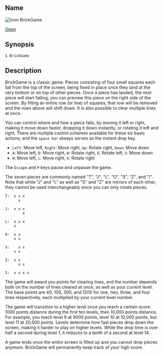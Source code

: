 ## Name

![Icon](/res/icons/16x16/app-brickgame.png) BrickGame

[Open](file:///bin/BrickGame)

## Synopsis

```**sh
$ BrickGame
```

## Description

BrickGame is a classic game. Pieces consisting of four small squares each fall from the top of the screen, being fixed in place once they land at the very bottom or on top of other pieces. Once a piece has landed, the next piece will start falling; you can preview this piece on the right side of the screen. By filling an entire row (or line) of squares, that row will be removed and the rows above will shift down. It is also possible to clear multiple lines at once.

You can control where and how a piece falls, by moving it left or right, making it move down faster, dropping it down instantly, or rotating it left and right. There are multiple control schemes available for these six basic actions; and the `space bar` always serves as the instant drop key.

-   `Left`: Move left, `Right`: Move right, `Up`: Rotate right, `Down`: Move down
-   `A`: Move left, `D`: Move right, `W`: Rotate right, `E`: Rotate left, `S`: Move down
-   `H`: Move left, `L`: Move right, `K`: Rotate right

The `Escape` and `P` keys pause and unpause the game.

The seven pieces are commonly named "T", "J", "L", "O", "S", "Z", and "I". Note that while "J" and "L" as well as "S" and "Z" are mirrors of each other, they cannot be used interchangeably since you can only rotate pieces.

```
T:  x x x
      x

J:  x x x
        x

L:  x x x
    x

O:  x x
    x x

S:    x x
    x x

Z:  x x
      x x

I:  x x x x
```

The game will award you points for clearing lines, and the number depends both on the number of lines cleared at once, as well as your current level. The base points are 40, 100, 300, and 1200 for one, two, three, and four lines respectively, each multiplied by your current level number.

The game will transition to a higher level once you reach a certain score: 1000 points distance during the first ten levels, then 10,000 points distance. For example, you reach level 9 at 9000 points, level 10 at 10,000 points, but level 11 at 20,000 points. Levels determine how fast pieces drop down the screen, making it harder to play on higher levels. While the drop time is over half a second during level 1, it reduces to a tenth of a second at level 14.

A game ends once the entire screen is filled up and you cannot drop pieces anymore. BrickGame will permanently keep track of your high score.
